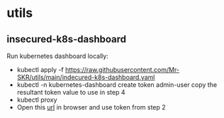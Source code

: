 # utils

## insecured-k8s-dashboard
Run kubernetes dashboard locally:

- kubectl apply -f https://raw.githubusercontent.com/Mr-SKR/utils/main/indecured-k8s-dashboard.yaml
- kubectl -n kubernetes-dashboard create token admin-user copy the resultant token value to use in step 4
- kubectl proxy
- Open this [url](http://localhost:8001/api/v1/namespaces/kubernetes-dashboard/services/https:kubernetes-dashboard:/proxy/) in browser and use token from step 2
